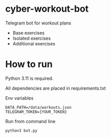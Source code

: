 # cyber-workout-bot
Telegram bot for workout plans
 - Base exercises
 - Isolated exercises
 - Additional exercises

# How to run
Python 3.11 is required. 

All dependencies are placed in requirements.txt

Env variables
```
DATA_PATH=/data/workouts.json
TELEGRAM_TOKEN={YOUR_TOKEN}
```
Run from command line
```commandline
python3 bot.py
```